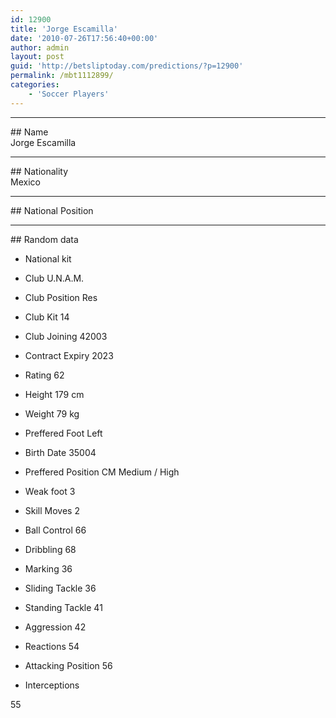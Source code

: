```yaml
---
id: 12900
title: 'Jorge Escamilla'
date: '2010-07-26T17:56:40+00:00'
author: admin
layout: post
guid: 'http://betsliptoday.com/predictions/?p=12900'
permalink: /mbt1112899/
categories:
    - 'Soccer Players'
---
```


- - - - - -

\## Name  
 Jorge Escamilla

- - - - - -

\## Nationality  
 Mexico

- - - - - -

\## National Position

- - - - - -

\## Random data

- National kit
- Club
 U.N.A.M.

- Club Position
 Res

- Club Kit
 14

- Club Joining
 42003

- Contract Expiry
 2023

- Rating
 62

- Height
 179 cm

- Weight
 79 kg

- Preffered Foot
 Left

- Birth Date
 35004

- Preffered Position
 CM Medium / High

- Weak foot
 3

- Skill Moves
 2

- Ball Control
 66

- Dribbling
 68

- Marking
 36

- Sliding Tackle
 36

- Standing Tackle
 41

- Aggression
 42

- Reactions
 54

- Attacking Position
 56

- Interceptions

 55